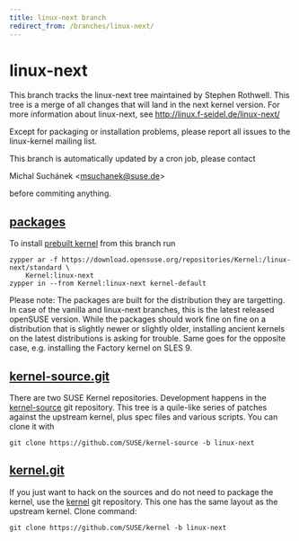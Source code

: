 ```yaml
---
title: linux-next branch
redirect_from: /branches/linux-next/
---
```

# linux-next
This branch tracks the linux-next tree maintained by Stephen Rothwell.
This tree is a merge of all changes that will land in the next kernel
version.  For more information about linux-next, see
http://linux.f-seidel.de/linux-next/

Except for packaging or
installation problems, please report all issues to the linux-kernel
mailing list.

This branch is automatically updated by a cron job, please contact

Michal Suchánek <[msuchanek@suse.de](mailto:msuchanek@suse.de?subject=linux-next%20branch)>

before commiting anything.


## [packages](https://download.opensuse.org/repositories/Kernel:/linux-next)
To install
[prebuilt kernel](https://download.opensuse.org/repositories/Kernel:/linux-next)
from this branch run

```
zypper ar -f https://download.opensuse.org/repositories/Kernel:/linux-next/standard \
    Kernel:linux-next
zypper in --from Kernel:linux-next kernel-default
```

Please note: The packages are built for the distribution they are
targetting. In case of the vanilla and linux-next branches, this is the
latest released openSUSE version. While the packages should work fine on
fine on a distribution that is slightly newer or slightly older,
installing ancient kernels on the latest distributions is asking for
trouble. Same goes for the opposite case, e.g. installing the Factory
kernel on SLES 9.

## [kernel-source.git](https://github.com/SUSE/kernel-source/tree/linux-next)
There are two SUSE Kernel repositories. Development happens in the
[kernel-source](https://github.com/SUSE/kernel-source/tree/linux-next)
git repository. This tree is a quile-like series of patches against the
upstream kernel, plus spec files and various scripts. You can clone it
with

```
git clone https://github.com/SUSE/kernel-source -b linux-next
```

## [kernel.git](https://github.com/SUSE/kernel/tree/linux-next)
If you just want to hack on the sources and do not need to package the
kernel, use the [kernel](https://github.com/SUSE/kernel/tree/linux-next)
git repository. This one has the same layout as the upstream kernel. Clone
command:

```
git clone https://github.com/SUSE/kernel -b linux-next
```



